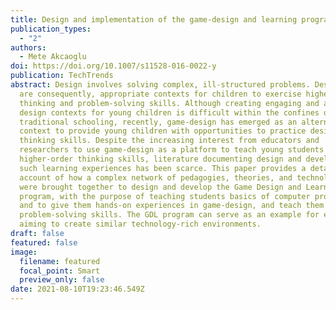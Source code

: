 ```yaml
---
title: Design and implementation of the game-design and learning program
publication_types:
  - "2"
authors:
  - Mete Akcaoglu
doi: https://doi.org/10.1007/s11528-016-0022-y
publication: TechTrends
abstract: Design involves solving complex, ill-structured problems. Design tasks
  are consequently, appropriate contexts for children to exercise higher-order
  thinking and problem-solving skills. Although creating engaging and authentic
  design contexts for young children is difficult within the confines of
  traditional schooling, recently, game-design has emerged as an alternative
  context to provide young children with opportunities to practice design and
  thinking skills. Despite the increasing interest from educators and
  researchers to use game-design as a platform to teach young students
  higher-order thinking skills, literature documenting design and development of
  such learning experiences has been scarce. This paper provides a detailed
  account of how a complex network of pedagogies, theories, and technologies
  were brought together to design and develop the Game Design and Learning (GDL)
  program, with the purpose of teaching students basics of computer programming,
  and to give them hands-on experiences in game-design, and teach them complex
  problem-solving skills. The GDL program can serve as an example for efforts
  aiming to create similar technology-rich environments.
draft: false
featured: false
image:
  filename: featured
  focal_point: Smart
  preview_only: false
date: 2021-08-10T19:23:46.549Z
---
```

